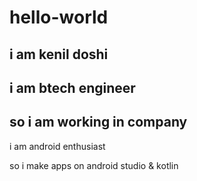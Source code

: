 # hello-world

i am kenil doshi
---
i am btech engineer
---
so i am working in company
------
i am android enthusiast

so i make apps on android studio & kotlin
